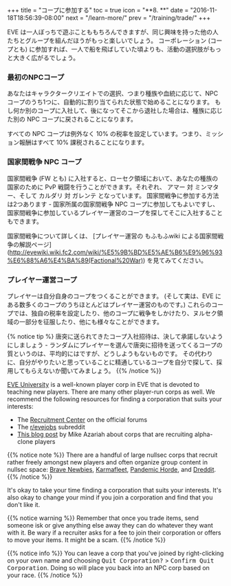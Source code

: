+++ title = "コープに参加する" toc = true icon = "**8. **" date = "2016-11-18T18:56:39-08:00" next = "/learn-more/" prev = "/training/trade/" +++

EVE は一人ぼっちで遊ぶことももちろんできますが、同じ興味を持った他の人たちとグループを組んだほうがもっと楽しいでしょう。 コーポレーション (コープとも) に参加すれば、一人で船を飛ばしていた頃よりも、活動の選択肢がもっと大きく広がるでしょう。

### 最初のNPCコープ

あなたはキャラクタークリエイトでの選択、つまり種族や血統に応じて、NPCコープのうち1つに、自動的に割り当てられた状態で始めることになります。 もし何か別のコープに入社して、後になってそこから退社した場合は、種族に応じた別の NPC コープに戻されることになります。

すべての NPC コープは例外なく 10% の税率を設定しています。つまり、ミッション報酬はすべて 10% 課税されることになります。

### 国家間戦争 NPC コープ

国家間戦争 (FW とも) に入社すると、ローセク領域において、あなたの種族の国家のために PvP 戦闘を行うことができます。それぞれ、 アマー 対 ミンマター、そして カルダリ 対 ガレンテ となっています。 国家間戦争に参加する方法は2つあります - 国家所属の国家間戦争 NPC コープに参加してもよいですし、国家間戦争に参加しているプレイヤー運営のコープを探してそこに入社することもできます。

国家間戦争について詳しくは、 \[プレイヤー運営の もふもふwiki による国家間戦争の解説ページ\](http://evewiki.wiki.fc2.com/wiki/%E5%9B%BD%E5%AE%B6%E9%96%93%E6%88%A6%E4%BA%89(Factional%20War)) を見てみてください。

### プレイヤー運営コープ

プレイヤーは自分自身のコープをつくることができます。 (そして実は、EVE にある数多くのコープのうちほとんどはプレイヤー運営のものです。) これらのコープでは、独自の税率を設定したり、他のコープに戦争をしかけたり、ヌルセク領域の一部分を征服したり、他にも様々なことができます。

{% notice tip %} 唐突に送られてきたコープ入社招待は、決して承諾しないようにしましょう - ランダムにプレイヤーを選んで唐突に招待を送ってくるコープの質というのは、平均的にはですが、どうしようもないものです。 その代わりに、自分がやりたいと思っていることに精通しているコープを自分で探して、採用してもらえないか聞いてみましょう。 {{% /notice %}}

[EVE University](http://www.eveuniversity.org/) is a well-known player corp in EVE that is devoted to teaching new players. There are many other player-run corps as well. We recommend the following resources for finding a corporation that suits your interests:

- The [Recruitment Center](https://forums.eveonline.com/default.aspx?g=topics&f=265) on the official forums
- The [r/evejobs](https://www.reddit.com/r/evejobs/) subreddit 
- [This blog post](https://mikeazariah.wordpress.com/2016/11/17/ooc-joining-the-gang/) by Mike Azariah about corps that are recruiting alpha-clone players

{{% notice note %}} There are a handful of large nullsec corps that recruit rather freely amongst new players and often organize group content in nullsec space: [Brave Newbies](http://www.bravecollective.com/), [Karmafleet](https://recruit.karmafleet.org/), [Pandemic Horde](https://www.reddit.com/r/pandemichorde/), and [Dreddit](http://dredditisrecruiting.com/). {{% /notice %}}

It's okay to take your time finding a corporation that suits your interests. It's also okay to change your mind if you join a corporation and find that you don't like it.

{{% notice warning %}} Remember that once you trade items, send someone isk or give anything else away they can do whatever they want with it. Be wary if a recruiter asks for a fee to join their corporation or offers to move your items. It might be a scam. {{% /notice %}}

{{% notice info %}} You can leave a corp that you've joined by right-clicking on your own name and choosing
<kbd>Quit Corporation?</kbd> > <kbd>Confirm Quit Corporation</kbd>. Doing so will place you back into an NPC corp based on your race. {{% /notice %}}